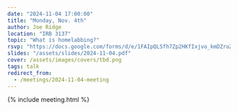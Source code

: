 ```yaml
---
date: "2024-11-04 17:00:00"
title: "Monday, Nov. 4th"
author: Joe Ridge
location: "IRB 3137"
topic: "What is homelabbing?"
rsvp: "https://docs.google.com/forms/d/e/1FAIpQLSfh7Zp2HKfIxjvo_kmDZruZc2UMGfe8T6lkhbMYoYdCvczbuw/viewform?embedded=true"
slides: "/assets/slides/2024-11-04.pdf"
cover: /assets/images/covers/tbd.png
tags: talk
redirect_from:
  - /meetings/2024-11-04-meeting
---
```


{% include meeting.html %}
